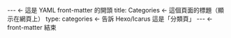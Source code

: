 ---               ← 這是 YAML front-matter 的開頭
title: Categories ← 這個頁面的標題（顯示在網頁上）
type: categories  ← 告訴 Hexo/Icarus 這是「分類頁」
---               ← front-matter 結束
